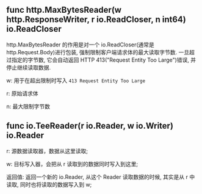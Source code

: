 ## func http.MaxBytesReader(w http.ResponseWriter, r io.ReadCloser, n int64) io.ReadCloser
http.MaxBytesReader 的作用是对一个 io.ReadCloser(通常是 http.Request.Body)进行包装, 强制限制客户端请求体的最大读取字节数. 一旦超过指定的字节数, 它会自动返回 HTTP 413("Request Entity Too Large")错误, 并停止继续读取数据.

w: 用于在超出限制时写入 `413 Request Entity Too Large`

r: 原始请求体

n: 最大限制字节数

## func io.TeeReader(r io.Reader, w io.Writer) io.Reader
r: 源数据读取器，数据从这里读取;

w: 目标写入器，会把从 r 读取到的数据同时写入到这里;

返回值: 返回一个新的 io.Reader, 从这个 Reader 读取数据的时候, 其实是从 r 中读取, 同时也将读取的数据写入到 w;